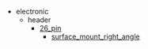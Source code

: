 * electronic
  * header
    * [26_pin](electronic/header/26_pin)
      * [surface_mount_right_angle](electronic/header/26_pin/surface_mount_right_angle)
